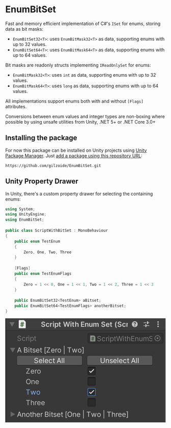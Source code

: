# EnumBitSet
Fast and memory efficient implementation of C#'s `ISet` for enums, storing data
as bit masks:
- `EnumBitSet32<T>`: uses `EnumBitMask32<T>` as data, supporting enums with up to 32 values.
- `EnumBitSet64<T>`: uses `EnumBitMask64<T>` as data, supporting enums with up to 64 values.

Bit masks are readonly structs implementing `IReadOnlySet` for enums:
- `EnumBitMask32<T>`: uses `int` as data, supporting enums with up to 32 values.
- `EnumBitMask64<T>`: uses `long` as data, supporting enums with up to 64 values.

All implementations support enums both with and without `[Flags]` attributes.

Conversions between enum values and integer types are non-boxing where possible
by using unsafe utilities from Unity, .NET 5+ or .NET Core 3.0+


## Installing the package
For now this package can be installed on Unity projects using [Unity Package Manager](https://docs.unity3d.com/Manual/Packages.html).
Just [add a package using this repository URL](https://docs.unity3d.com/Manual/upm-ui-giturl.html):

```
https://github.com/gilzoide/EnumBitSet.git
```


## Unity Property Drawer
In Unity, there's a custom property drawer for selecting the containing enums:

```cs
using System;
using UnityEngine;
using EnumBitSet;

public class ScriptWithBitSet : MonoBehaviour
{
    public enum TestEnum
    {
        Zero, One, Two, Three
    }

    [Flags]
    public enum TestEnumFlags
    {
        Zero = 1 << 0, One = 1 << 1, Two = 1 << 2, Three = 1 << 3
    }
    
    public EnumBitSet32<TestEnum> aBitset;
    public EnumBitSet64<TestEnumFlags> anotherBitset;
}
```

![](Extras~/CustomDrawer.png)